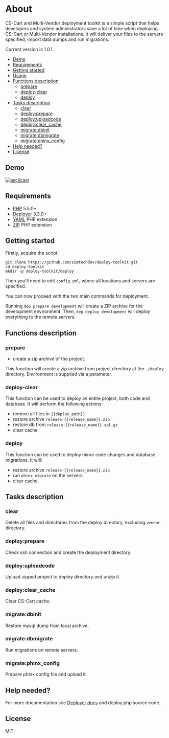 # About

CS-Cart and Multi-Vendor deployment toolkit is a simple script that helps developers and system administrators save a lot of time when deploying CS-Cart or Multi-Vendor installations. It will deliver your files to the servers specified, import data dumps and run migrations.

Current version is 1.0.1.

  * [Demo](#demo)
  * [Requirements](#requirements)
  * [Getting started](#getting-started)
  * [Usage](#usage)
  * [Functions description](#functions-description)
      * [prepare](#prepare)
      * [deploy-clear](#deploy-clear)
      * [deploy](#deploy)
  * [Tasks description](#tasks-description)
      * [clear](#clear)
      * [deploy:prepare](#deployprepare)
      * [deploy:uploadcode](#deployuploadcode)
      * [deploy:clear_cache](#deployclear_cache)
      * [migrate:dbinit](#migratedbinit)
      * [migrate:dbmigrate](#migratedbmigrate)
      * [migrate:phinx_config](#migratephinx_config)
  * [Help needed?](#help-needed)
  * [License](#license)

## Demo

[![asciicast](https://asciinema.org/a/abwq2v9d48saapc8bct9n2igo.png)](https://asciinema.org/a/abwq2v9d48saapc8bct9n2igo)

## Requirements

* [PHP](https://secure.php.net/) 5.5.0+
* [Deployer](http://deployer.org) 3.3.0+
* [YAML](https://pecl.php.net/package/yaml) PHP extension
* [ZIP](https://pecl.php.net/package/zip) PHP extension

## Getting started

Firstly, acquire the script:
```
git clone https://github.com/simtechdev/deploy-toolkit.git
cd deploy-toolkit
mkdir -p deploy-toolkit/deploy
```

Then you'll need to edit `config.yml`, where all locations and servers are specified.
<!-- config -->

You can now proceed with the two main commands for deployment.

Running `dep prepare development` will create a ZIP archive for the development environment.
Then, `dep deploy development` will deploy everything to the remote servers.

## Functions description

### prepare

- create a zip archive of the project.

This function will create a zip archive from project directory at the `./deploy` directory. Environment is supplied via a parameter.

### deploy-clear

This function can be used to deploy an entire project, both code and database.
It will perform the following actions:

 - remove all files in `{{deploy_path}}`
 - restore archive `release-{{release_name}}.zip`
 - restore db from `release-{{release_name}}.sql.gz`
 - clear cache

### deploy

This function can be used to deploy minor code changes and database migrations.
It will:

 - restore archive `release-{{release_name}}.zip`
 - run `phinx migrate` on the servers.
 - clear cache.

## Tasks description

### clear

Delete all files and directories from the deploy directory, excluding `vendor` directory.

### deploy:prepare

Check ssh connection and create the deployment directory.

### deploy:uploadcode

Upload zipped project to deploy directory and unzip it.

### deploy:clear_cache

Clear CS-Cart cache.

### migrate:dbinit

Restore mysql dump from local archive.

### migrate:dbmigrate

Run migrations on remote servers.

### migrate:phinx_config

Prepare phinx config file and upload it.

## Help needed?

For more documentation see [Deployer docs](http://deployer.org/docs) and deploy.php source code.

## License

MIT
